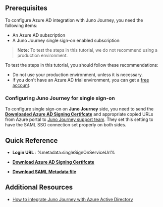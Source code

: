 ## Prerequisites

To configure Azure AD integration with Juno Journey, you need the following items:

- An Azure AD subscription
- A Juno Journey single sign-on enabled subscription

> **Note:**
> To test the steps in this tutorial, we do not recommend using a production environment.

To test the steps in this tutorial, you should follow these recommendations:

- Do not use your production environment, unless it is necessary.
- If you don't have an Azure AD trial environment, you can get a [free account](https://azure.microsoft.com/free/).

### Configuring Juno Journey for single sign-on

To configure single sign-on on **Juno Journey** side, you need to send the **[Downloaded Azure AD Signing Certifcate](%metadata:CertificateDownloadRawUrl%)** and appropriate copied URLs from Azure portal to [Juno Journey support team](mailto:support@the-juno.com). They set this setting to have the SAML SSO connection set properly on both sides.

## Quick Reference

* **Login URL** : %metadata:singleSignOnServiceUrl%

* **[Download Azure AD Signing Certifcate](%metadata:CertificateDownloadRawUrl%)**

* **[Download SAML Metadata file](%metadata:metadataDownloadUrl%)**



## Additional Resources

* [How to integrate Juno Journey with Azure Active Directory](https://docs.microsoft.com/azure/active-directory/saas-apps/juno-journey-tutorial)
